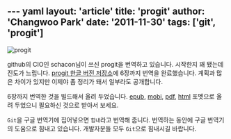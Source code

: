 --- yaml
layout: 'article'
title: 'progit'
author: 'Changwoo Park'
date: '2011-11-30'
tags: ['git', 'progit']
---

![progit](http://progit.org/images/book-big.jpg "progit")

 github의 CIO인 schacon님이 쓰신 progit을 번역하고 있습니다. 시작한지 꽤 됐는데 진도가 느립니다. [progit 한글 버전 저장소][]에 6장까지 번역을 완료했습니다. 계획과 많은 차이가 있지만 이제야 좀 정리가 돼서 일부라도 공개합니다.

 [progit 한글 버전 저장소]: https://github.com/dogfeet/progit

  6장까지 번역한 것을 빌드해서 올려 두었습니다. [epub](http://dogfeet.github.com/progit/progit.ko.epub), [mobi](http://dogfeet.github.com/progit/progit.ko.mobi), [pdf](http://dogfeet.github.com/progit/progit.ko.pdf), [html](http://dogfeet.github.com/progit/progit.ko.html) 포멧으로 올려 두었으니 필요하신 것으로 받아서 보세요.

   `Git`을 구글 번역기에 집어넣으면 `힘내`라고 번역해 줍니다. 번역하는 동안에 구글 번역기의 도움으로 힘내고 있습니다. 개발자분들 모두 `Git`으로 힘내시길 바랍니다.


